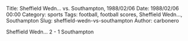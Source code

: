 Title: Sheffield Wedn… vs. Southampton, 1988/02/06
Date: 1988/02/06 00:00
Category: sports
Tags: football, football scores, Sheffield Wedn…, Southampton
Slug: sheffield-wedn-vs-southampton
Author: carbonero


Sheffield Wedn… 2 - 1 Southampton
